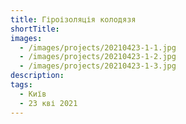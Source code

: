 ```yaml
---
title: Гіроізоляція колодязя
shortTitle:
images:
  - /images/projects/20210423-1-1.jpg
  - /images/projects/20210423-1-2.jpg
  - /images/projects/20210423-1-3.jpg
description:
tags:
  - Київ
  - 23 кві 2021
---
```

